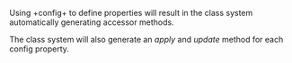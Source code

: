 Using +config+ to define properties will result in the class system automatically generating accessor methods.

The class system will also generate an _apply_ and _update_ method for each config property.